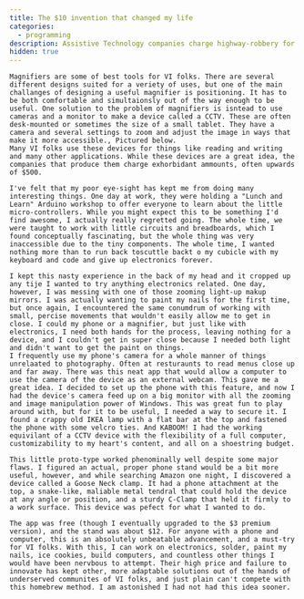 ```yaml
---
title: The $10 invention that changed my life
categories:
  - programming
description: Assistive Technology companies charge highway-robbery for their sub-par projects, but I found a clever solution to a make a High Quality CCTV on the Cheap
hidden: true
---
```


	Magnifiers are some of best tools for VI folks. There are several different designs suited for a veriety of uses, but one of the main challanges of designing a useful magnifier is positioning. It has to be both comfortable and simultaionsly out of the way enough to be useful. One solution to the problem of magnifiers is isntead to use cameras and a monitor to make a device called a CCTV. These are often desk-mounted or sometimes the size of a small tablet. They have a camera and several settings to zoom and adjust the image in ways that make it more accessible., Pictured below.
	Many VI folks use these devices for things like reading and writing and many other applications. While these devices are a great idea, the companies that produce them charge exhorbidant ammounts, often upwards of $500.
	
	I've felt that my poor eye-sight has kept me from doing many interesting things. One day at work, they were holding a "Lunch and Learn" Arduino workshop to offer everyone to learn about the little micro-controllers. While you might expect this to be something I'd find awesome, I actually really regretted going. The whole time, we were taught to work with little circuits and breadboards, which I found conceptually fascinating, but the whole thing was very inaccessible due to the tiny components. The whole time, I wanted nothing more than to run back toscuttle backt o my cubicle with my keyboard and code and give up electronics forever.

	I kept this nasty experience in the back of my head and it cropped up any tije I wanted to try anything electronics related. One day, however, I was messing with one of those zooming light-up makup mirrors. I was actually wanting to paint my nails for the first time, but once again, I encountered the same conumdrum of working with small, percise movements that wouldn't easily allow me to get in close. I could my phone or a magnifier, but just like with electronics, I need both hands for the process, leaving nothing for a device, and I couldn't get in super close because I needed both light and didn't want to get the paint on things.
	I frequently use my phone's camera for a whole manner of things unrelaated to photography. Often at resturaunts to read menus close up and far away. There was this neat app that would allow a computer to use the camera of the device as an external webcam. This gave me a great idea. I decided to set up the phone with this feature, and now I had the device's camera feed up on a big monitor with all the zooming and image manipulation power of Windows. This was great fun to play around with, but for it to be useful, I needed a way to secure it. I found a crappy old IKEA lamp with a flat bar at the top and fastened the phone with some velcro ties. And KABOOM! I had the working equivilant of a CCTV device with the flexibility of a full computer, customizability to my heart's content, and all on a shoestring budget.

	This little proto-type worked phenominally well despite some major flaws. I figured an actual, proper phone stand would be a bit more useful, however, and while searching Amazon one night, I discovered a device called a Goose Neck clamp. It had a phone attachment at the top, a snake-like, maliable metal tendral that could hold the device at any angle or position, and a sturdy C-Clamp that held it firmly to a work surface. This device was pefect for what I wanted to do.

	The app was free (though I eventually upgraded to the $3 premium version), and the stand was about $12. For anyone with a phone and computer, this is an absolutely unbeatable advancement, and a must-try for VI folks. With this, I can work on electronics, solder, paint my nails, ice cookies, build computers, and countless other things I would have been nervbous to attempt. Their high price and failure to innovate has kept other, more adaptable solutions out of the hands of underserved communites of VI folks, and just plain can't compete with this homebrew method. I am astonished I had not had this idea sooner.
